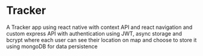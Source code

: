 # Tracker
A Tracker app using react native with context API and react navigation and custom express API with authentication using JWT, async storage and bcrypt where each user can see their location on map and choose to store it using mongoDB for data persistence

